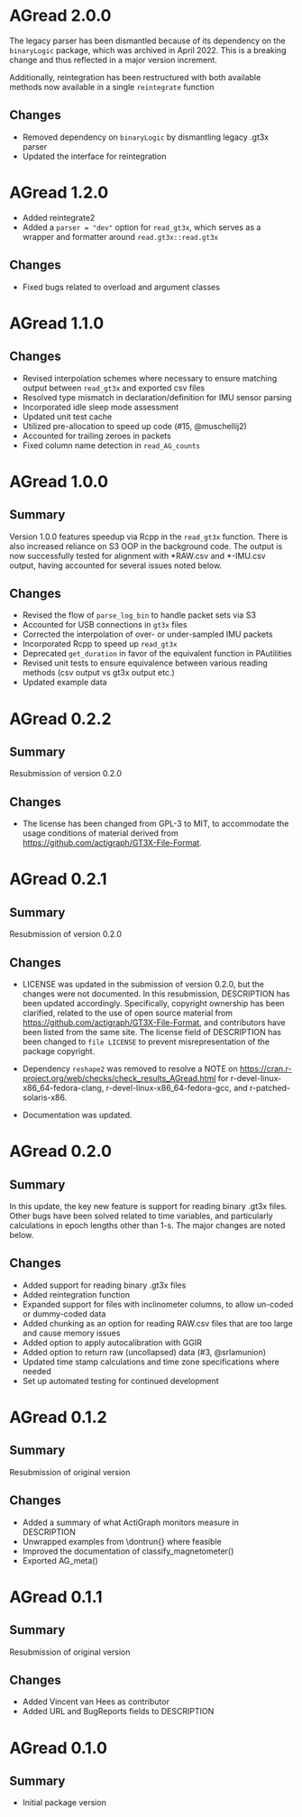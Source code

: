 # AGread 2.0.0

  The legacy parser has been dismantled because of its dependency on the
  `binaryLogic` package, which was archived in April 2022. This is a breaking
  change and thus reflected in a major version increment.
  
  Additionally, reintegration has been restructured with both available methods
  now available in a single `reintegrate` function

## Changes

  * Removed dependency on `binaryLogic` by dismantling legacy .gt3x parser
  * Updated the interface for reintegration

# AGread 1.2.0

  * Added reintegrate2
  * Added a `parser = "dev"` option for `read_gt3x`, which serves
    as a wrapper and formatter around `read.gt3x::read.gt3x`

## Changes

  * Fixed bugs related to overload and argument classes
  
  
# AGread 1.1.0

## Changes

  * Revised interpolation schemes where necessary to ensure
    matching output between `read_gt3x` and exported csv files
  * Resolved type mismatch in declaration/definition for
    IMU sensor parsing
  * Incorporated idle sleep mode assessment
  * Updated unit test cache
  * Utilized pre-allocation to speed up code (#15, @muschellij2)
  * Accounted for trailing zeroes in packets
  * Fixed column name detection in `read_AG_counts`


# AGread 1.0.0

## Summary

  Version 1.0.0 features speedup via Rcpp in the `read_gt3x`
  function. There is also increased reliance on S3 OOP
  in the background code. The output is now successfully
  tested for alignment with \*RAW.csv and \*-IMU.csv
  output, having accounted for several issues noted below.
      
## Changes

  * Revised the flow of `parse_log_bin` to handle packet sets
    via S3
  * Accounted for USB connections in `gt3x` files
  * Corrected the interpolation of over- or under-sampled
    IMU packets
  * Incorporated Rcpp to speed up `read_gt3x`
  * Deprecated `get_duration` in favor of the equivalent
    function in PAutilities
  * Revised unit tests to ensure equivalence between various
    reading methods (csv output vs gt3x output etc.)
  * Updated example data


# AGread 0.2.2

## Summary

  Resubmission of version 0.2.0
    
## Changes

  * The license has been changed from GPL-3 to MIT, to accommodate the
    usage conditions of material derived from
    <https://github.com/actigraph/GT3X-File-Format>.


# AGread 0.2.1

## Summary

  Resubmission of version 0.2.0
    
## Changes

  * LICENSE was updated in the submission of version 0.2.0, but the changes were
    not documented. In this resubmission, DESCRIPTION has been updated accordingly.
    Specifically, copyright ownership has been clarified, related to the use of
    open source material from
    <https://github.com/actigraph/GT3X-File-Format>, and contributors have been
    listed from the same site. The license field of
    DESCRIPTION has been changed to `file LICENSE` to prevent misrepresentation
    of the package copyright.
    
  * Dependency `reshape2` was removed to resolve a NOTE on
    <https://cran.r-project.org/web/checks/check_results_AGread.html> for
    r-devel-linux-x86_64-fedora-clang, r-devel-linux-x86_64-fedora-gcc, and
    r-patched-solaris-x86.
    
  * Documentation was updated.
    
    
# AGread 0.2.0

## Summary

  In this update, the key new feature is support for reading binary
  .gt3x files. Other bugs have been solved related to time variables,
  and particularly calculations in epoch lengths other than 1-s. The
  major changes are noted below.
    
## Changes

  * Added support for reading binary .gt3x files
  * Added reintegration function
  * Expanded support for files with inclinometer columns, to allow un-coded or
      dummy-coded data
  * Added chunking as an option for reading RAW.csv files that are too large
      and cause memory issues
  * Added option to apply autocalibration with GGIR
  * Added option to return raw (uncollapsed) data (#3, @srlamunion)
  * Updated time stamp calculations and time zone specifications where needed
  * Set up automated testing for continued development


# AGread 0.1.2

## Summary

  Resubmission of original version
  
## Changes

  * Added a summary of what ActiGraph monitors measure
    in DESCRIPTION
  * Unwrapped examples from \dontrun{} where feasible
  * Improved the documentation of classify_magnetometer()
  * Exported AG_meta()


# AGread 0.1.1

## Summary

  Resubmission of original version
  
## Changes

  * Added Vincent van Hees as contributor
  * Added URL and BugReports fields to DESCRIPTION


# AGread 0.1.0

## Summary

  * Initial package version

